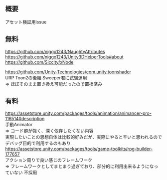## 概要
アセット検証用issue

## 無料
https://github.com/niggo1243/NaughtyAttributes  
https://github.com/niggo1243/Unity3DHelperTools#about  
https://github.com/Siccity/xNode  
  
https://github.com/Unity-Technologies/com.unity.toonshader   
URP Toon2の後継 Sweeper君に試験運用  
=> ほぼそのまま置き換え可能だったので置換済み  
  
## 有料
https://assetstore.unity.com/packages/tools/animation/animancer-pro-116514#description  
手動Animator  
=> コード癖が強く、深く依存したくない内容  
実現したいことの思想自体は比較的好みだが、実際にやると辛いと思われるのでデバッグ目的で利用するのもあり  
https://assetstore.unity.com/packages/tools/game-toolkits/rpg-builder-177657  
アクション周りで良い感じのフレームワーク  
=> フレームワークとしてまとまり過ぎており、部分的に利用出来るようになっていない 不採用  